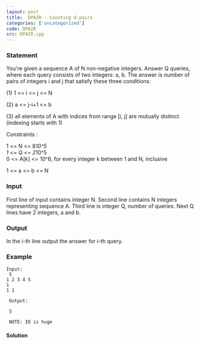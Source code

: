 ```yaml
---
layout: post
title:  DPAIR - Counting d-pairs
categories: ['uncategorized']
code: DPAIR
src: DPAIR.cpp
---
```


### **Statement**

You're given a sequence A of N non-negative integers. Answer Q queries, where
each query consists of two integers: a, b. The answer is number of pairs of
integers i and j that satisfy these three conditions:  
  
(1) 1 <= i <= j <= N

(2) a <= j-i+1 <= b

(3) all elements of A with indices from range [i, j] are mutually distinct.
(indexing starts with 1)

Constraints :  
  
1 <= N <= 8*10^5  
1 <= Q <= 2*10^5  
0 <= A[k] <= 10^6, for every integer k between 1 and N, inclusive  
  
1 <= a <= b <= N

### Input

First line of input contains integer N. Second line contains N integers
representing sequence A. Third line is integer Q, number of queries. Next Q
lines have 2 integers, a and b.

### Output

In the i-th line output the answer for i-th query.

### Example

    
    
    Input:  
     5  
    1 2 3 4 5  
    1  
    1 1  
      
     Output:  
      
     5  
      
     NOTE: IO is huge



#### **Solution**




